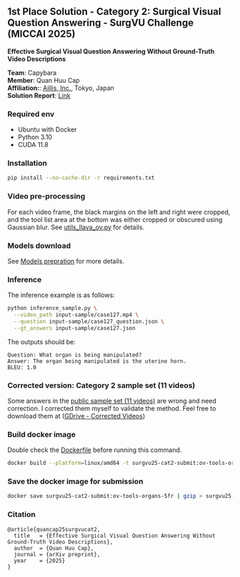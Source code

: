 ## 1st Place Solution - Category 2: Surgical Visual Question Answering - SurgVU Challenge (MICCAI 2025)
**Effective Surgical Visual Question Answering Without Ground-Truth Video Descriptions**

**Team**: Capybara <br>
**Member**: Quan Huu Cap <br>
**Affiliation:**: [Aillis, Inc.](https://aillis.jp/), Tokyo, Japan <br>
**Solution Report**: [Link](solution_report/Team_Capybara_report.pdf)

### Required env
- Ubuntu with Docker
- Python 3.10
- CUDA 11.8
  
### Installation
```bash
pip install --no-cache-dir -r requirements.txt
```

### Video pre-processing
For each video frame, the black margins on the left and right were cropped, and the tool list area at the bottom was either cropped or obscured using Gaussian blur. See [utils_llava_ov.py](task2_runtime/utils_llava_ov.py) for details.

### Models download
See [Models prepration](Models/README.md) for more details.

### Inference
The inference example is as follows:
```bash
python inference_sample.py \
  --video_path input-sample/case127.mp4 \
  --question input-sample/case127_question.json \
  --gt_answers input-sample/case127.json
```
The outputs should be:
```
Question: What organ is being manipulated?
Answer: The organ being manipulated is the uterine horn.
BLEU: 1.0
```

### Corrected version: Category 2 sample set (11 videos)
Some answers in the [public sample set (11 videos)](https://surgvu25.grand-challenge.org/data-description/) are wrong and need correction. I corrected them myself to validate the method. Feel free to download them at ([GDrive - Corrected Videos](https://drive.google.com/file/d/17sOEzW8FI9VJxY0yapWDtCjXM-91aNI2/view?usp=sharing))

### Build docker image
Double check the [Dockerfile](Dockerfile) before running this command.
```bash
docker build --platform=linux/amd64 -t surgvu25-cat2-submit:ov-tools-organs-5fr .
```

### Save the docker image for submission
```bash
docker save surgvu25-cat2-submit:ov-tools-organs-5fr | gzip > surgvu25-cat2-submit-ov-tools-organs-5fr.tar.gz
```

### Citation
```
@article{quancap25surgvucat2,
  title   = {Effective Surgical Visual Question Answering Without Ground-Truth Video Descriptions},
  author  = {Quan Huu Cap},
  journal = {arXiv preprint},
  year    = {2025}
}
```